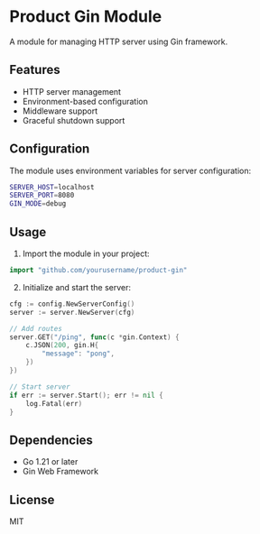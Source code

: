 # Product Gin Module

A module for managing HTTP server using Gin framework.

## Features

- HTTP server management
- Environment-based configuration
- Middleware support
- Graceful shutdown support

## Configuration

The module uses environment variables for server configuration:

```bash
SERVER_HOST=localhost
SERVER_PORT=8080
GIN_MODE=debug
```

## Usage

1. Import the module in your project:
```go
import "github.com/yourusername/product-gin"
```

2. Initialize and start the server:
```go
cfg := config.NewServerConfig()
server := server.NewServer(cfg)

// Add routes
server.GET("/ping", func(c *gin.Context) {
    c.JSON(200, gin.H{
        "message": "pong",
    })
})

// Start server
if err := server.Start(); err != nil {
    log.Fatal(err)
}
```

## Dependencies

- Go 1.21 or later
- Gin Web Framework

## License

MIT 